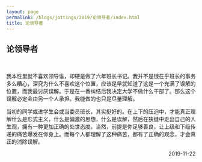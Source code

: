 ```yaml
---
layout: page
permalink: /blogs/jottings/2019/论领导者/index.html
title: 论领导者
---
```


## 论领导者
<br>

我本性里就不喜欢领导谁，却硬是做了六年班长书记。我并不是很在乎班长的事务多么糟心，深究为什么不喜欢这个位置，应该是早就知道了这是一个充满了误解的位置，而我最讨厌误解。于是在一番纠结后我决定大学不做什么干部了。那么这个误解必定会由另一个人承担。我能做的也只是尽量理解。

当初的同学或进学生会或当委员班长，其实挺好的。在上下的压迫中，才能真正理解什么是形式主义，什么是偏激的思想，什么是误解，然后在狭缝中走出自己的人生观，拥有一种更加正确的处世态度。当然，前提是你足够善良，让上级和下级传递的痛苦爆发在你身上。而每个人都理解了这种痛苦，都有了正确的观念，才会真正的消除误解。

<p align="right">2019-11-22</p>